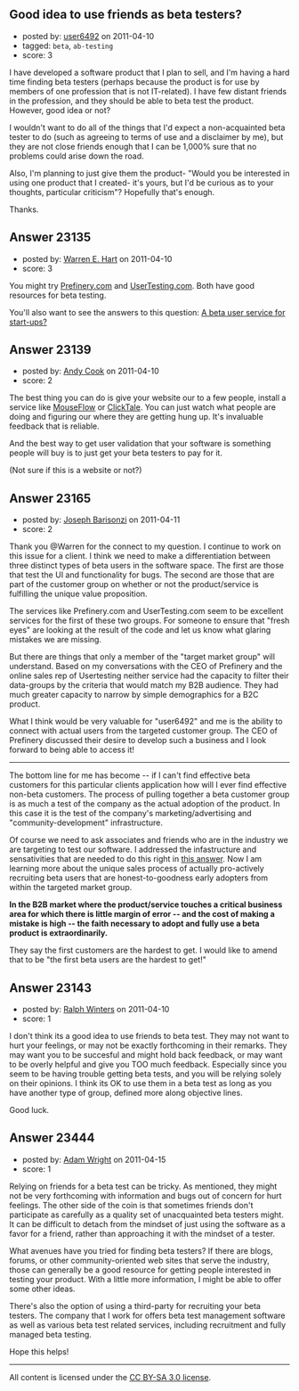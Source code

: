 ## Good idea to use friends as beta testers?

- posted by: [user6492](https://stackexchange.com/users/-1/6492-user6492) on 2011-04-10
- tagged: `beta`, `ab-testing`
- score: 3

I have developed a software product that I plan to sell, and I'm having a hard time finding beta testers (perhaps because the product is for use by members of one profession that is not IT-related).  I have few distant friends in the profession, and they should be able to beta test the product.  However, good idea or not? 

I wouldn't want to do all of the things that I'd expect a non-acquainted beta tester to do (such as agreeing to terms of use and a disclaimer by me), but they are not close friends enough that I can be 1,000% sure that no problems could arise down the road.

Also, I'm planning to just give them the product- "Would you be interested in using one product that I created- it's yours, but I'd be curious as to your thoughts, particular criticism"?  Hopefully that's enough. 

Thanks.


## Answer 23135

- posted by: [Warren E. Hart](https://stackexchange.com/users/-1/2058-warren-e-hart) on 2011-04-10
- score: 3

<p>You might try <a href="http://www.Prefinery.com" rel="nofollow">Prefinery.com</a> and <a href="http://www.usertesting.com" rel="nofollow">UserTesting.com</a>. Both have good resources for beta testing. </p>

<p>You'll also want to see the answers to this question: <a href="http://answers.onstartups.com/questions/23048/a-beta-user-service-for-start-ups/23089#23089">A beta user service for start-ups?</a></p>



## Answer 23139

- posted by: [Andy Cook](https://stackexchange.com/users/-1/6493-andy-cook) on 2011-04-10
- score: 2

<p>The best thing you can do is give your website our to a few people, install a service like <a href="http://mouseflow.com/" rel="nofollow">MouseFlow</a> or <a href="http://www.clicktale.com" rel="nofollow">ClickTale</a>. You can just watch what people are doing and figuring our where they are getting hung up. It's invaluable feedback that is reliable.</p>

<p>And the best way to get user validation that your software is something people will buy is to just get your beta testers to pay for it.</p>

<p>(Not sure if this is a website or not?)</p>



## Answer 23165

- posted by: [Joseph Barisonzi](https://stackexchange.com/users/-1/8791-joseph-barisonzi) on 2011-04-11
- score: 2

<p>Thank you @Warren for the connect to my question. I continue to work on this issue for a client. I think we need to make a differentiation between three distinct types of beta users in the software space. The first are those that test the UI and functionality for bugs. The second are those that are part of the customer group on whether or not the product/service is fulfilling the unique value proposition. </p>

<p>The services like Prefinery.com and UserTesting.com seem to be excellent services for the first of these two groups. For someone to ensure that "fresh eyes" are looking at the result of the code and let us know what glaring mistakes we are missing. </p>

<p>But there are things that only a member of the "target market group" will understand. Based on my conversations with the CEO of Prefinery and the online sales rep of Usertesting neither service had the capacity to filter their data-groups by the criteria that would match my B2B audience. They had much greater capacity to narrow by simple demographics for a B2C product. </p>

<p>What I think would be very valuable for "user6492" and me is the ability to connect with actual users from the targeted customer group. The CEO of Prefinery discussed their desire to develop such a business and I look forward to being able to access it! </p>

<hr>

<p>The bottom line for me has become -- if I can't find effective beta customers for this particular clients application how will I ever find effective non-beta customers. The process of pulling together a beta customer group is as much a test of the company as the actual adoption of the product. In this case it is the test of the company's marketing/advertising and "community-development" infrastructure. </p>

<p>Of course we need to ask associates and friends who are in the industry we are targeting to test our software. I addressed the infastructure and sensativities that are needed to do this right in <a href="http://answers.onstartups.com/questions/22928/how-do-you-get-feedback-from-your-beta-users-sample-of-questionnaires/22936#22936">this answer</a>. Now I am learning more about the unique sales process of actually pro-actively recruiting beta users that are honest-to-goodness early adopters from within the targeted market group. </p>

<p><strong>In the B2B market where the product/service touches a critical business area for which there is little margin of error -- and the cost of making a mistake is high -- the faith necessary to adopt and fully use a beta product is extraordinarily.</strong> </p>

<p>They say the first customers are the hardest to get. I would like to amend that to be "the first beta users are the hardest to get!"</p>



## Answer 23143

- posted by: [Ralph Winters](https://stackexchange.com/users/-1/8329-ralph-winters) on 2011-04-10
- score: 1

I don't think its a good idea to use friends to beta test.  They may not want to hurt your feelings, or may not be exactly forthcoming in their remarks. They may want you to be succesful and might hold back feedback, or may want to be overly helpful and give you TOO much  feedback.  Especially since you seem to be having trouble getting beta tests, and you will be relying solely on their opinions.  I think its OK to use them in a beta test as long as you have another type of group, defined more along objective lines.

Good luck.


## Answer 23444

- posted by: [Adam Wright](https://stackexchange.com/users/-1/9664-adam-wright) on 2011-04-15
- score: 1

Relying on friends for a beta test can be tricky.  As mentioned, they might not be very forthcoming with information and bugs out of concern for hurt feelings.  The other side of the coin is that sometimes friends don't participate as carefully as a quality set of unacquainted beta testers might.  It can be difficult to detach from the mindset of just using the software as a favor for a friend, rather than approaching it with the mindset of a tester.

What avenues have you tried for finding beta testers?  If there are blogs, forums, or other community-oriented web sites that serve the industry, those can generally be a good resource for getting people interested in testing your product.  With a little more information, I might be able to offer some other ideas.

There's also the option of using a third-party for recruiting your beta testers.  The company that I work for offers beta test management software as well as various beta test related services, including recruitment and fully managed beta testing.

Hope this helps!



---

All content is licensed under the [CC BY-SA 3.0 license](https://creativecommons.org/licenses/by-sa/3.0/).
